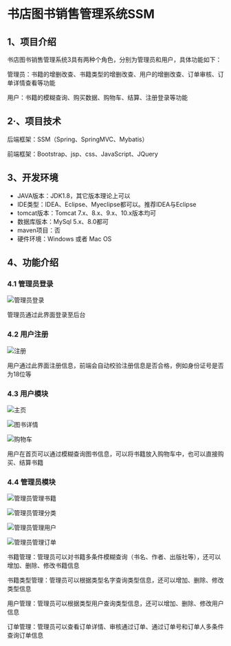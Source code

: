 # 书店图书销售管理系统SSM

## 1、项目介绍

书店图书销售管理系统3具有两种个角色，分别为管理员和用户，具体功能如下：

管理员：书籍的增删改查、书籍类型的增删改查、用户的增删改查、订单审核、订单详情查看等功能

用户：书籍的模糊查询、购买数据、购物车、结算、注册登录等功能


## 2·、项目技术

后端框架：SSM（Spring、SpringMVC、Mybatis）

前端框架：Bootstrap、jsp、css、JavaScript、JQuery

## 3、开发环境

- JAVA版本：JDK1.8，其它版本理论上可以
- IDE类型：IDEA、Eclipse、Myeclipse都可以。推荐IDEA与Eclipse
- tomcat版本：Tomcat 7.x、8.x、9.x、10.x版本均可
- 数据库版本：MySql 5.x、8.0都可
- maven项目：否
- 硬件环境：Windows 或者 Mac OS


## 4、功能介绍

### 4.1 管理员登录

![管理员登录](https://project-images-1256969109.cos.ap-chongqing.myqcloud.com/Typora-Images/20220510210231.jpg)

管理员通过此界面登录至后台

### 4.2 用户注册

![注册](https://project-images-1256969109.cos.ap-chongqing.myqcloud.com/Typora-Images/20220510210211.jpg)

用户通过此界面注册信息，前端会自动校验注册信息是否合格，例如身份证号是否为18位等

### 4.3 用户模块

![主页](https://project-images-1256969109.cos.ap-chongqing.myqcloud.com/Typora-Images/20220510210206.jpg)

![图书详情](https://project-images-1256969109.cos.ap-chongqing.myqcloud.com/Typora-Images/20220510205553.jpg)

![购物车](https://project-images-1256969109.cos.ap-chongqing.myqcloud.com/Typora-Images/20220510210221.jpg)

用户在首页可以通过模糊查询图书信息，可以将书籍放入购物车中，也可以直接购买、结算书籍

### 4.4 管理员模块

![管理员管理书籍](https://project-images-1256969109.cos.ap-chongqing.myqcloud.com/Typora-Images/20220510205657.jpg)

![管理员管理分类](https://project-images-1256969109.cos.ap-chongqing.myqcloud.com/Typora-Images/20220510205700.jpg)

![管理员管理用户](https://project-images-1256969109.cos.ap-chongqing.myqcloud.com/Typora-Images/20220510205704.jpg)

![管理员管理订单](https://project-images-1256969109.cos.ap-chongqing.myqcloud.com/Typora-Images/20220510205710.jpg)  

书籍管理：管理员可以对书籍多条件模糊查询（书名、作者、出版社等），还可以增加、删除、修改书籍信息

书籍类型管理：管理员可以根据类型名字查询类型信息，还可以增加、删除、修改类型信息

用户管理：管理员可以根据类型用户查询类型信息，还可以增加、删除、修改用户信息

订单管理：管理员可以查看订单详情、审核通过订单、通过订单号和订单人多条件查询订单信息





